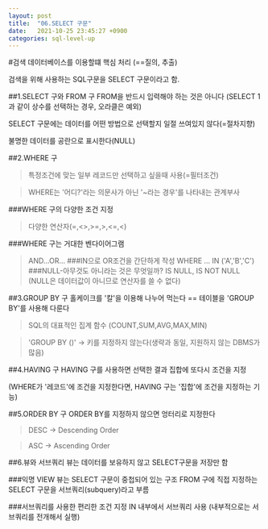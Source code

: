 ```yaml
---
layout: post
title:  "06.SELECT 구문"
date:   2021-10-25 23:45:27 +0900
categories: sql-level-up 
---
```

#검색
데이터베이스를 이용할떄 핵심 처리 (==질의, 추출)

검색을 위해 사용하는 SQL구문을 SELECT 구문이라고 함.

##1.SELECT 구와 FROM 구
FROM을 반드시 입력해야 하는 것은 아니다 (SELECT 1 과 같이 상수를 선택하는 경우, 오라클은 예외)

SELECT 구문에는 데이터를 어떤 방법으로 선택할지 일절 쓰여있지 않다(=절차지향)

불명한 데이터를 공란으로 표시한다(NULL)
    

##2.WHERE 구
>특정조건에 맞는 일부 레코드만 선택하고 싶을때 사용(=필터조건)
>

>WHERE는 '어디?'라는 의문사가 아닌 '~라는 경우'를 나타내는 관계부사
    
###WHERE 구의 다양한 조건 지정
>다양한 연산자(=,<>,>=,>,<=,<)

###WHERE 구는 거대한 벤다이어그램
>AND...OR...
###IN으로 OR조건을 간단하게 작성
>WHERE ... IN ('A','B','C')
###NULL-아무것도 아니라는 것은 무엇일까?
>IS NULL, IS NOT NULL (NULL은 데이터값이 아니므로 연산자를 쓸 수 없다)

##3.GROUP BY 구
홀케이크를 '칼'을 이용해 나누어 먹는다 == 테이블을 'GROUP BY'를 사용해 다룬다

>SQL의 대표적인 집계 함수 (COUNT,SUM,AVG,MAX,MIN)

>'GROUP BY ()' -> 키를 지정하지 않는다(생략과 동일, 지원하지 않는 DBMS가 많음)


##4.HAVING 구
HAVING 구를 사용하면 선택한 결과 집합에 또다시 조건을 지정

(WHERE가 '레코드'에 조건을 지정한다면, HAVING 구는 '집합'에 조건을 지정하는 기능)

##5.ORDER BY 구
ORDER BY를 지정하지 않으면 엉터리로 지정한다

>DESC -> Descending Order

>ASC -> Ascending Order

##6.뷰와 서브쿼리
뷰는 데이터를 보유하지 않고 SELECT구문을 저장만 함

###익명 VIEW
뷰는 SELECT 구문이 중첩되어 있는 구조
FROM 구에 직접 지정하는 SELECT 구문을 서브쿼리(subquery)라고 부름


###서브쿼리를 사용한 편리한 조건 지정
IN 내부에서 서브쿼리 사용
(내부적으로는 서브쿼리를 전개해서 실행)

